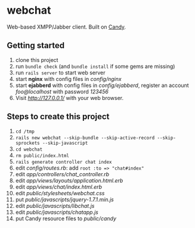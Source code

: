 webchat
=======

Web-based XMPP/Jabber client. Built on [Candy](http://candy-chat.github.io/candy/).

## Getting started

1. clone this project
2. run `bundle check` (and `bundle install` if some gems are missing)
3. run `rails server` to start web server
4. start **nginx** with config files in *config/nginx*
5. start **ejabberd** with config files in *config/ejabberd*, register an account *foo@localhost* with password *123456*
6. Visit *http://127.0.0.1/* with your web browser.

## Steps to create this project

1. `cd /tmp`
2. `rails new webchat --skip-bundle --skip-active-record --skip-sprockets --skip-javascript`
3. `cd webchat`
4. `rm public/index.html`
5. `rails generate controller chat index`
6. edit *config/routes.rb*: add `root :to => "chat#index"`
7. edit *app/controllers/chat_controller.rb*
8. edit *app/views/layouts/application.html.erb*
9. edit *app/views/chat/index.html.erb*
10. edit *public/stylesheets/webchat.css*
11. put *public/javascripts/jquery-1.7.1.min.js*
12. edit *public/javascripts/libchat.js*
13. edit *public/javascripts/chatapp.js*
14. put Candy resource files to *public/candy*
